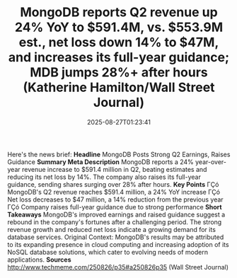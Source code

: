 ﻿---
title: "MongoDB reports Q2 revenue up 24% YoY to $591.4M, vs. $553.9M est., net loss down 14% to $47M, and increases its full-year guidance; MDB jumps 28%+ after hours (Katherine Hamilton/Wall Street Journal)"
date: "2025-08-27T01:23:41"
category: "Markets"
summary: ""
slug: "mongodb reports q2 revenue up 24 yoy to 5914m vs 5539m est n"
source_urls:
  - "http://www.techmeme.com/250826/p35#a250826p35"
seo:
  title: "MongoDB reports Q2 revenue up 24% YoY to $591.4M, vs. $553.9M est., net loss down 14% to $47M, and increases its full-year guidance; MDB jumps 28%+ after hours (Katherine Hamilton/Wall Street Journal) | Hash n Hedge"
  description: ""
  keywords: ["news", "markets", "brief"]
---
Here's the news brief:  **Headline** MongoDB Posts Strong Q2 Earnings, Raises Guidance  **Summary Meta Description** MongoDB reports a 24% year-over-year revenue increase to $591.4 million in Q2, beating estimates and reducing its net loss by 14%. The company also raises its full-year guidance, sending shares surging over 28% after hours.  **Key Points**  ΓÇó MongoDB's Q2 revenue reaches $591.4 million, a 24% YoY increase ΓÇó Net loss decreases to $47 million, a 14% reduction from the previous year ΓÇó Company raises full-year guidance due to strong performance  **Short Takeaways**  MongoDB's improved earnings and raised guidance suggest a rebound in the company's fortunes after a challenging period. The strong revenue growth and reduced net loss indicate a growing demand for its database services.  Original Context: MongoDB's results may be attributed to its expanding presence in cloud computing and increasing adoption of its NoSQL database solutions, which cater to evolving needs of modern applications.  **Sources** http://www.techmeme.com/250826/p35#a250826p35 (Wall Street Journal) 
